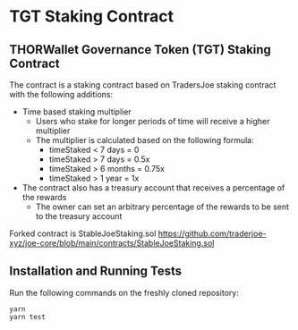 # TGT Staking Contract


## THORWallet Governance Token (TGT) Staking Contract

The contract is a staking contract based on TradersJoe staking contract with the following additions:

* Time based staking multiplier 
  * Users who stake for longer periods of time will receive a higher multiplier
  * The multiplier is calculated based on the following formula:
    * timeStaked < 7 days  = 0
    * timeStaked > 7 days  = 0.5x
    * timeStaked > 6 months = 0.75x
    * timeStaked > 1 year = 1x
* The contract also has a treasury account that receives a percentage of the rewards
  * The owner can set an arbitrary percentage of the rewards to be sent to the treasury account

Forked contract is StableJoeStaking.sol
https://github.com/traderjoe-xyz/joe-core/blob/main/contracts/StableJoeStaking.sol


  

## Installation and Running Tests

Run the following commands on the freshly cloned repository:

```
yarn
yarn test
```
